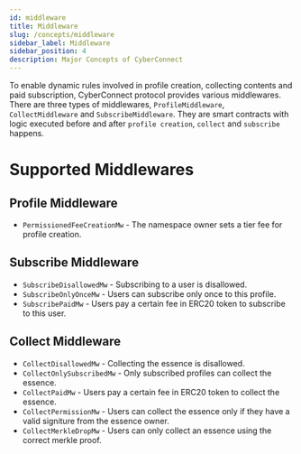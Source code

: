 ```yaml
---
id: middleware
title: Middleware
slug: /concepts/middleware
sidebar_label: Middleware
sidebar_position: 4
description: Major Concepts of CyberConnect
---
```


To enable dynamic rules involved in profile creation, collecting contents and paid subscription, CyberConnect protocol provides various middlewares. There are three types of middlewares, `ProfileMiddleware`, `CollectMiddleware` and `SubscribeMiddleware`. They are smart contracts with logic executed before and after `profile creation`, `collect` and `subscribe` happens.

<!-- Currently we support `PaidCollect` and `PaidSubscirbe` where users need to pay ERC20 token to collect a content or subscribe to a profile. We also support `PermissionedCollect` where the creator of the content specifies a whitelist. -->

# Supported Middlewares

## Profile Middleware

- `PermissionedFeeCreationMw` - The namespace owner sets a tier fee for profile creation.

## Subscribe Middleware

- `SubscribeDisallowedMw` - Subscribing to a user is disallowed.
- `SubscribeOnlyOnceMw` - Users can subscribe only once to this profile.
- `SubscribePaidMw` - Users pay a certain fee in ERC20 token to subscribe to this user.

## Collect Middleware

- `CollectDisallowedMw` - Collecting the essence is disallowed.
- `CollectOnlySubscribedMw` - Only subscribed profiles can collect the essence.
- `CollectPaidMw` - Users pay a certain fee in ERC20 token to collect the essence.
- `CollectPermissionMw` - Users can collect the essence only if they have a valid signiture from the essence owner.
- `CollectMerkleDropMw` - Users can only collect an essence using the correct merkle proof.
